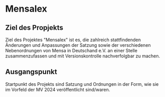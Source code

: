 # Mensalex
## Ziel des Propjekts
Ziel des Projektes "Mensalex" ist es, die zahlreich stattfindenden Änderungen und Anpassungen der Satzung sowie der verschiedenen Nebenordnungen von Mensa in Deutschand e.V. an einer Stelle zusammenzufassen und mit Versionskontrolle nachverfolgbar zu machen.
## Ausgangspunkt
Startpunkt des Projekts sind Satzung und Ordnungen in der Form, wie sie im Vorfeld der MV 2024 veröffentlicht sind/waren.

